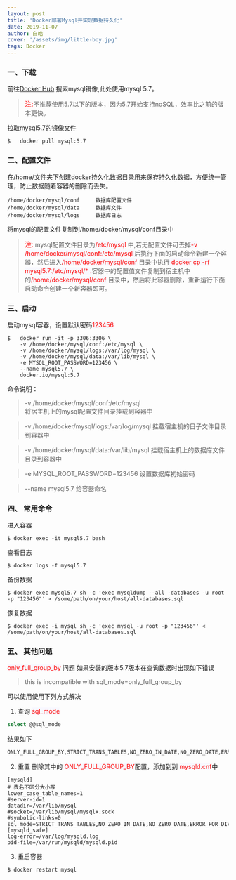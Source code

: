 ```yaml
---
layout: post
title: 'Docker部署Mysql并实现数据持久化'
date: 2019-11-07
author: 白皓
cover: '/assets/img/little-boy.jpg'
tags: Docker
---
```

###  一、下载

前往[Docker Hub](https://hub.docker.com/_/mysql) 搜索mysql镜像,此处使用mysql 5.7。

>   <span style="color:red;font-size:15px">注:</span>不推荐使用5.7以下的版本，因为5.7开始支持noSQL，效率比之前的版本更快。


拉取mysql5.7的镜像文件
```docker
$   docker pull mysql:5.7
```

### 二、配置文件

在/home/文件夹下创建docker持久化数据目录用来保存持久化数据，方便统一管理，防止数据随着容器的删除而丢失。
```docker
/home/docker/mysql/conf     数据库配置文件
/home/docker/mysql/data     数据库文件
/home/docker/mysql/logs     数据库日志
```
将mysql的配置文件复制到/home/docker/mysql/conf目录中
>  <span style="color:red;font-size:15px">注:</span> mysql配置文件目录为<span style="color:red;background-color:GhostWhite">/etc/mysql</span> 中,若无配置文件可去掉<span style="color:red;background-color:GhostWhite">-v /home/docker/mysql/conf:/etc/mysql </span> 后执行下面的启动命令新建一个容器，然后进入<span style="color:red;background-color:GhostWhite">/home/docker/mysql/conf</span> 目录中执行<span style="color:red;background-color:GhostWhite"> docker cp -rf mysql5.7:/etc/mysql/* .</span>容器中的配置值文件复制到宿主机中的<span style="color:red;background-color:GhostWhite">/home/docker/mysql/conf</span> 目录中，然后将此容器删除，重新运行下面启动命令创建一个新容器即可。

### 三、启动

启动mysql容器，设置默认密码<span style="color:red;background-color:GhostWhite">123456</span> 
```docker
$   docker run -it -p 3306:3306 \               
    -v /home/docker/mysql/conf:/etc/mysql \
    -v /home/docker/mysql/logs:/var/log/mysql \
    -v /home/docker/mysql/data:/var/lib/mysql \
    -e MYSQL_ROOT_PASSWORD=123456 \
    --name mysql5.7 \
    docker.io/mysql:5.7
```

命令说明：
>   -v /home/docker/mysql/conf:/etc/mysql      
>   将宿主机上的mysql配置文件目录挂载到容器中

>   -v /home/docker/mysql/logs:/var/log/mysql 
>      挂载宿主机的日子文件目录到容器中

>    -v /home/docker/mysql/data:/var/lib/mysql 
         挂载宿主机上的数据库文件目录到容器中

>    -e MYSQL_ROOT_PASSWORD=123456 
            设置数据库初始密码

>    --name mysql5.7 
          给容器命名

### 四、 常用命令
进入容器
```docker
$ docker exec -it mysql5.7 bash
```

查看日志
```docker
$ docker logs -f mysql5.7
```

备份数据
```docker
$ docker exec mysql5.7 sh -c 'exec mysqldump --all -databases -u root -p "123456"' > /some/path/on/your/host/all-databases.sql
```

恢复数据
```docker
$ docker exec -i mysql sh -c 'exec mysql -u root -p "123456"' < /some/path/on/your/host/all-databases.sql
```

### 五、 其他问题

<span style="color:red;background-color:GhostWhite">only_full_group_by</span>  问题
如果安装的版本5.7版本在查询数据时出现如下错误

>   this is incompatible with sql_mode=only_full_group_by

可以使用使用下列方式解决

1. 查询 <span style="color:red;background-color:GhostWhite">sql_mode</span>
```sql
select @@sql_mode
```
结果如下
```sql
ONLY_FULL_GROUP_BY,STRICT_TRANS_TABLES,NO_ZERO_IN_DATE,NO_ZERO_DATE,ERROR_FOR_DIVISION_BY_ZERO,NO_AUTO_CREATE_USER,NO_ENGINE_SUBSTITUTION
```

2. 重置
删除其中的 <span style="color:red;background-color:GhostWhite">ONLY_FULL_GROUP_BY</span>配置，添加到到 <span style="color:red;background-color:GhostWhite">mysqld.cnf</span>中
```docker
[mysqld]
# 表名不区分大小写
lower_case_table_names=1 
#server-id=1
datadir=/var/lib/mysql
#socket=/var/lib/mysql/mysqlx.sock
#symbolic-links=0
sql_mode=STRICT_TRANS_TABLES,NO_ZERO_IN_DATE,NO_ZERO_DATE,ERROR_FOR_DIVISION_BY_ZERO,NO_AUTO_CREATE_USER,NO_ENGINE_SUBSTITUTION
[mysqld_safe]
log-error=/var/log/mysqld.log
pid-file=/var/run/mysqld/mysqld.pid
```

3. 重启容器
```docker
$ docker restart mysql
```
